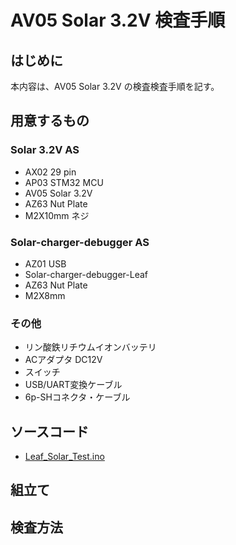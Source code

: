 # AV05 Solar 3.2V 検査手順
## はじめに
本内容は、AV05 Solar 3.2V の検査検査手順を記す。
## 用意するもの
### Solar 3.2V AS
* AX02 29 pin
* AP03 STM32 MCU  
* AV05 Solar 3.2V
* AZ63 Nut Plate
* M2X10mm ネジ
### Solar-charger-debugger AS
* AZ01 USB
* Solar-charger-debugger-Leaf
* AZ63 Nut Plate
* M2X8mm
### その他
* リン酸鉄リチウムイオンバッテリ
* ACアダプタ DC12V
* スイッチ
* USB/UART変換ケーブル
* 6p-SHコネクタ・ケーブル
## ソースコード
* [Leaf_Solar_Test.ino](https://github.com/Leafony/Sample-Sketches/blob/master/Leaf_Solar_Test/Leaf_Solar_Test.ino)
## 組立て

## 検査方法
